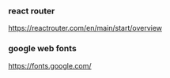 ### react router
https://reactrouter.com/en/main/start/overview 

### google web fonts
https://fonts.google.com/
